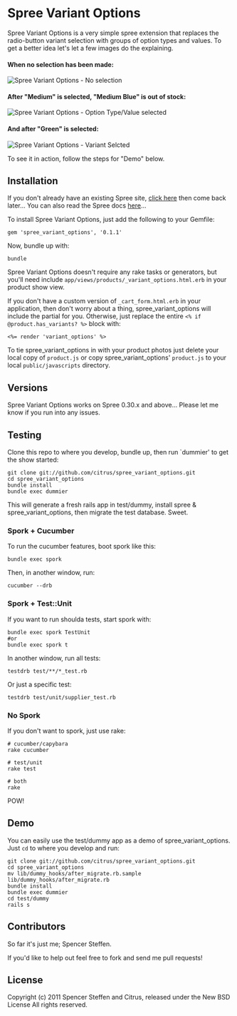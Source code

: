 Spree Variant Options
=====================

Spree Variant Options is a very simple spree extension that replaces the radio-button variant selection with groups of option types and values. To get a better idea let's let a few images do the explaining.


#### When no selection has been made:
![Spree Variant Options - No selection](http://spree-docs.s3.amazonaws.com/spree_variant_options/1.jpg)

#### After "Medium" is selected, "Medium Blue" is out of stock:

![Spree Variant Options - Option Type/Value selected](http://spree-docs.s3.amazonaws.com/spree_variant_options/2.jpg)

#### And after "Green" is selected:
![Spree Variant Options - Variant Selcted](http://spree-docs.s3.amazonaws.com/spree_variant_options/3.jpg)

To see it in action, follow the steps for "Demo" below.


Installation
------------

If you don't already have an existing Spree site, [click here](https://gist.github.com/946719) then come back later... You can also read the Spree docs [here](http://spreecommerce.com/documentation/getting_started.html)...

To install Spree Variant Options, just add the following to your Gemfile:

    gem 'spree_variant_options', '0.1.1'
  

Now, bundle up with:

    bundle


Spree Variant Options doesn't require any rake tasks or generators, but you'll need include `app/views/products/_variant_options.html.erb` in your product show view.

If you don't have a custom version of `_cart_form.html.erb` in your application, then don't worry about a thing, spree_variant_options will include the partial for you. Otherwise, just replace the entire `<% if @product.has_variants? %>` block with:

    <%= render 'variant_options' %>


To tie spree_variant_options in with your product photos just delete your local copy of `product.js` or copy spree_variant_options' `product.js` to your local `public/javascripts` directory.



Versions
--------

Spree Variant Options works on Spree 0.30.x and above... Please let me know if you run into any issues.


Testing
-------

Clone this repo to where you develop, bundle up, then run `dummier' to get the show started:

    git clone git://github.com/citrus/spree_variant_options.git
    cd spree_variant_options
    bundle install
    bundle exec dummier


This will generate a fresh rails app in test/dummy, install spree & spree_variant_options, then migrate the test database. Sweet.


### Spork + Cucumber

To run the cucumber features, boot spork like this:

    bundle exec spork

Then, in another window, run:

    cucumber --drb


### Spork + Test::Unit
    
If you want to run shoulda tests, start spork with:

    bundle exec spork TestUnit
    #or 
    bundle exec spork t
        
In another window, run all tests:

    testdrb test/**/*_test.rb
    
Or just a specific test:

    testdrb test/unit/supplier_test.rb
  

### No Spork

If you don't want to spork, just use rake:

    # cucumber/capybara
    rake cucumber
    
    # test/unit
    rake test
    
    # both
    rake 
  
POW!


Demo
----

You can easily use the test/dummy app as a demo of spree_variant_options. Just `cd` to where you develop and run:

    git clone git://github.com/citrus/spree_variant_options.git
    cd spree_variant_options
    mv lib/dummy_hooks/after_migrate.rb.sample lib/dummy_hooks/after_migrate.rb
    bundle install
    bundle exec dummier
    cd test/dummy
    rails s
    

Contributors
------------

So far it's just me; Spencer Steffen. 

If you'd like to help out feel free to fork and send me pull requests!


License
-------

Copyright (c) 2011 Spencer Steffen and Citrus, released under the New BSD License All rights reserved.
